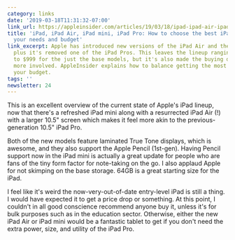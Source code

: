```yaml
---
category: links
date: '2019-03-18T11:31:32-07:00'
link_url: https://appleinsider.com/articles/19/03/18/ipad-ipad-air-ipad-mini-ipad-pro-how-to-choose-the-best-ipad-for-your-needs-and-budget
title: 'iPad, iPad Air, iPad mini, iPad Pro: How to choose the best iPad for
  your needs and budget'
link_excerpt: Apple has introduced new versions of the iPad Air and the iPad mini,
  plus it's removed one of the iPad Pros. This leaves the lineup ranging from $329
  to $999 for the just the base models, but it's also made the buying decision a little
  more involved. AppleInsider explains how to balance getting the most features for
  your budget.
tags: ''
newsletter: 24
---
```


This is an excellent overview of the current state of Apple's iPad lineup, now that there's a refreshed iPad mini along with a resurrected iPad Air (!) with a larger 10.5" screen which makes it feel more akin to the previous-generation 10.5" iPad Pro.

Both of the new models feature laminated True Tone displays, which is awesome, and they also support the Apple Pencil (1st-gen). Having Pencil support now in the iPad mini is actually a great update for people who are fans of the tiny form factor for note-taking on the go. I also applaud Apple for not skimping on the base storage. 64GB is a great starting size for the iPad.

I feel like it's weird the now-very-out-of-date entry-level iPad is still a thing. I would have expected it to get a price drop or something. At this point, I couldn't in all good conscience recommend anyone buy it, unless it's for bulk purposes such as in the education sector. Otherwise, either the new iPad Air or iPad mini would be a fantastic tablet to get if you don't need the extra power, size, and utility of the iPad Pro.